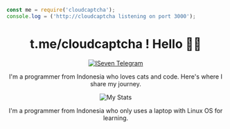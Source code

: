 ```javascript
const me = require('cloudcaptcha');
console.log = ('http://cloudcaptcha listening on port 3000');
```



<div align="center">
  <h1>t.me/cloudcaptcha ! Hello 👋🤗</h1>
  <a href="https://t.me/cloudcaptcha">
    <img alt="ISeven Telegram" src="https://telegra.ph/file/cec4714506347392cf3da.jpg" />
  </a>
  <p>I'm a programmer from Indonesia who loves cats and code. Here's where I share my journey.</p>
  
  <img alt="My Stats" src="https://github-readme-streak-stats.herokuapp.com/?user=cloudcaptcha" />

  <p>I'm a programmer from Indonesia who only uses a laptop with Linux OS for learning.</p>
  </div>

